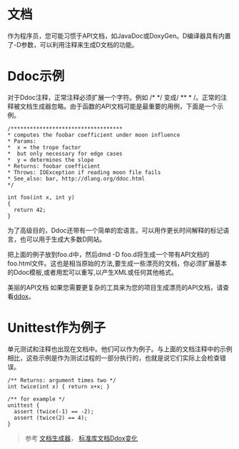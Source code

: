 # 文档

作为程序员，您可能习惯于API文档，如JavaDoc或DoxyGen。D编译器具有内置了-D参数，可以利用注释来生成D文档的功能。

# Ddoc示例
对于Ddoc注释，正常注释必须扩展一个字符。例如 /* */ 变成/ ** * /。正常的注释被文档生成器忽略。由于函数的API文档可能是最重要的用例，下面是一个示例。


    /***********************************
    * computes the foobar coefficient under moon influence
    * Params:
    *  x = the trope factor
    *  but only necessary for edge cases
    *  y = determines the slope
    * Returns: foobar coefficient
    * Throws: IOException if reading moon file fails
    * See_also: bar, http://dlang.org/ddoc.html
    */

    int foo(int x, int y)
    {
      return 42;
    }

为了高级目的，Ddoc还带有一个简单的宏语言。可以用作更长时间解释的标记语言，也可以用于生成大多数D网站。

把上面的例子放到foo.d中，然后dmd -D foo.d将生成一个带有API文档的foo.html文件。这也是相当原始的方法,要生成一些漂亮的文档，你必须扩展基本的Ddoc模板,或者用宏可以重写,以产生XML或任何其他格式。

美丽的API文档
如果您需要更复杂的工具来为您的项目生成漂亮的API文档，请查看[ddox](https://github.com/rejectedsoftware/ddox)。

# Unittest作为例子

单元测试和注释也出现在文档中。他们可以作为例子。与上面的文档注释中的示例相比，这些示例是作为测试过程的一部分执行的，也就是说它们实际上会检查错误。

    /** Returns: argument times two */
    int twice(int x) { return x+x; }

    /** for example */
    unittest {
      assert (twice(-1) == -2);
      assert (twice(2) == 4);
    }


>参考
[文档生成器](http://dlang.org/ddoc.html)， [标准库文档Ddox变化](http://vibed.org/temp/d-programming-language.org/phobos/index.html)
